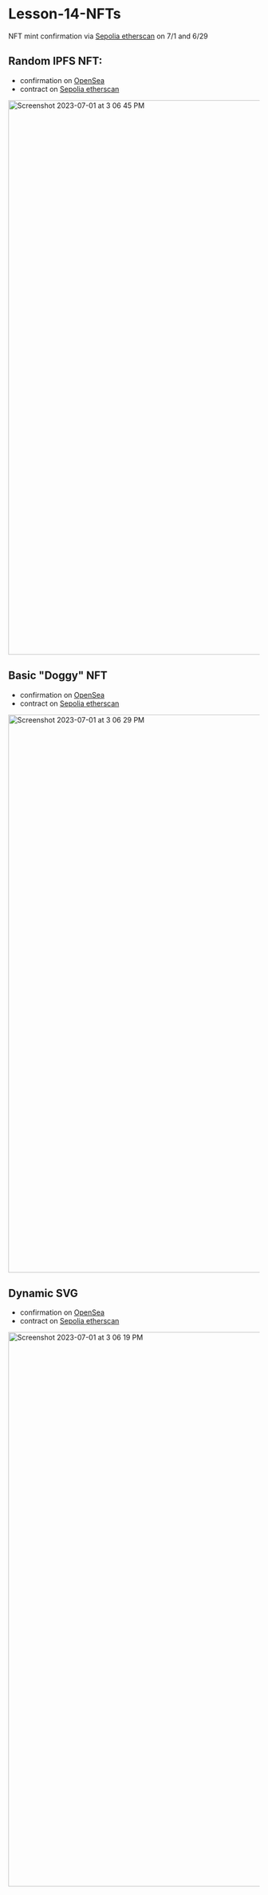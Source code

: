 # Lesson-14-NFTs

NFT mint confirmation via [Sepolia etherscan](https://sepolia.etherscan.io/address/0xA9e23aA93a93E1BCb28393c1c1B697bb11b1BBc9) on 7/1 and 6/29

## Random IPFS NFT:
  - confirmation on [OpenSea](https://testnets.opensea.io/collection/random-ipfs-nft-67)
  - contract on [Sepolia etherscan](0x1A1A78CFa053D43fAF9E1cC4d760A45527cC1B30)
<img width="1110" alt="Screenshot 2023-07-01 at 3 06 45 PM" src="https://github.com/the-vegetarian-vampire/Lesson-14-NFTs/assets/105305546/b135bfda-9014-4ede-a3ee-d71e4dea2c1d">

    
## Basic "Doggy" NFT 
  - confirmation on [OpenSea](https://testnets.opensea.io/collection/doggy-19)
  - contract on [Sepolia etherscan](0xf251806837746647d482f57b886BA8E0C22B7294)
<img width="1117" alt="Screenshot 2023-07-01 at 3 06 29 PM" src="https://github.com/the-vegetarian-vampire/Lesson-14-NFTs/assets/105305546/f30e4533-91bf-4e76-9275-52005486db65">


## Dynamic SVG
  - confirmation on [OpenSea](0x1A1A78CFa053D43fAF9E1cC4d760A45527cC1B30)
  - contract on [Sepolia etherscan](0xf251806837746647d482f57b886BA8E0C22B7294)
<img width="1110" alt="Screenshot 2023-07-01 at 3 06 19 PM" src="https://github.com/the-vegetarian-vampire/Lesson-14-NFTs/assets/105305546/b1716415-c16e-434b-a2f7-38048f27f791">

